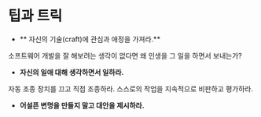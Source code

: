 # 팁과 트릭


* ** 자신의 기술(craft)에 관심과 애정을 가져라.**

소프트웨어 개발을 잘 해보려는 생각이 없다면 왜 인생을 그 일을 하면서 보내는가?

* **자신의 일애 대해 생각하면서 일하라.**

자동 조종 장치를 끄고 직접 조종하라. 스스로의 작업을 지속적으로 비판하고 평가하라.

* **어설픈 변명을 만들지 말고 대안을 제시하라.**